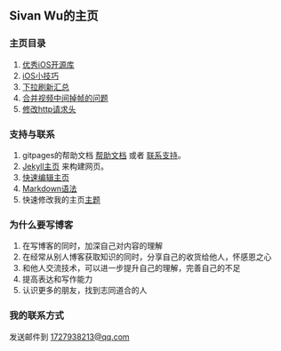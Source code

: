 ## Sivan Wu的主页

### 主页目录

1. [优秀iOS开源库](https://supergithuber.github.io/ios/openSourceLibrary)
2. [iOS小技巧](https://supergithuber.github.io/ios/iOSTips)
3. [下拉刷新汇总](https://supergithuber.github.io/ios/pullToRefresh)
4. [合并视频中间掉帧的问题](https://supergithuber.github.io/ios/mergeVideo)
5. [修改http请求头](https://supergithuber.github.io/ios/modifyHTTPHeader)


### 支持与联系

1. gitpages的帮助文档 [帮助文档](https://help.github.com/categories/github-pages-basics/) 或者 [联系支持](https://github.com/contact)。
2. [Jekyll主页](https://jekyllrb.com/) 来构建网页。
3. [快速编辑主页](https://github.com/supergithuber/supergithuber.github.io/edit/master/index.md)
4. [Markdown语法](https://guides.github.com/features/mastering-markdown/)
5. 快速修改我的主页[主题](https://github.com/supergithuber/supergithuber.github.io/settings)

### 为什么要写博客

1. 在写博客的同时，加深自己对内容的理解
2. 在经常从别人博客获取知识的同时，分享自己的收货给他人，怀感恩之心
3. 和他人交流技术，可以进一步提升自己的理解，完善自己的不足
4. 提高表达和写作能力
5. 认识更多的朋友，找到志同道合的人

### 我的联系方式
发送邮件到 1727938213@qq.com
